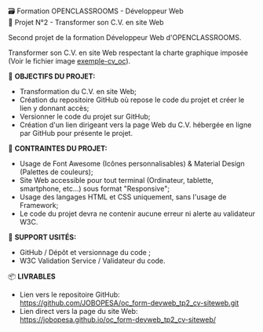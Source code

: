 🗃 Formation OPENCLASSROOMS - Développeur Web<br/>📝 Projet N°2 - Transformer son C.V. en site Web

Second projet de la formation Développeur Web d'OPENCLASSROOMS.

Transformer son C.V. en site Web respectant la charte graphique imposée (Voir le fichier image [exemple-cv_oc](https://raw.githubusercontent.com/JOBOPESA/oc_form-devweb_tp2_cv-siteweb/master/exemple_modele-cv.png)).


📌 **OBJECTIFS DU PROJET:**
* Transformation du C.V. en site Web;
* Création du repositoire GitHub où repose le code du projet et créer le lien y donnant accès;
* Versionner le code du projet sur GitHub;
* Création d'un lien dirigeant vers la page Web du C.V. hébergée en ligne par GitHub pour présente le projet.


📌 **CONTRAINTES DU PROJET:**
* Usage de Font Awesome (Icônes personnalisables) & Material Design (Palettes de couleurs);
* Site Web accessible pour tout terminal (Ordinateur, tablette, smartphone, etc...) sous format "Responsive";
* Usage des langages HTML et CSS uniquement, sans l'usage de Framework;
* Le code du projet devra ne contenir aucune erreur ni alerte au validateur W3C.

📌 **SUPPORT USITÉS:**
* GitHub / Dépôt et versionnage du code ;
* W3C Validation Service / Validateur du code.

📦 **LIVRABLES**
* Lien vers le repositoire GitHub:<br/>
https://github.com/JOBOPESA/oc_form-devweb_tp2_cv-siteweb.git
* Lien direct vers la page du site Web:<br/>
https://jobopesa.github.io/oc_form-devweb_tp2_cv-siteweb/
